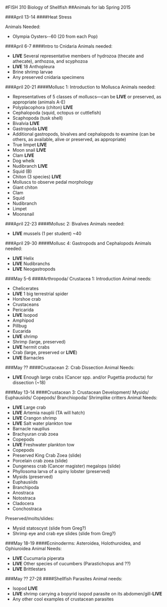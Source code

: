 #FISH 310 Biology of Shellfish
##Animals for lab Spring 2015

###April 13-14
####Heat Stress

Animals Needed:

- Olympia Oysters--60 (20 from each Pop)

###April 6-7
####Intro to Cnidaria
Animals needed:

- **LIVE** Several representative members of hydrozoa (thecate and athecate), anthozoa, and scyphozoa 
- **LIVE** 18 Anthopleura
- Brine shrimp larvae
- Any preserved cnidaria specimens


###April 20-21
####Mollusc 1: Introduction to Mollusca
Animals needed: 

- Representatives of 5 classes of molluscs—can be **LIVE** or preserved, as appropriate (animals A-E)
- Polyplacophora (chiton) **LIVE**
- Cephalopoda (squid, octopus or cuttlefish)
- Scaphopoda (tusk shell)
- Bivalvia **LIVE**
- Gastropoda **LIVE**
- Additional gastropods, bivalves and cephalopods to examine  (can be others, as available, alive or preserved, as appropriate)
- True limpet **LIVE**
- Moon snail **LIVE**
- Clam **LIVE**
- Dog whelk 
- Nudibranch **LIVE**
- Squid (B)
- Chiton (3 species) **LIVE**
- Molluscs to observe pedal morphology
- Giant chiton
- Clam
- Squid
- Nudibranch
- Limpet
- Moonsnail

###April 22-23
####Mollusc 2: Bivalves
Animals needed:

- **LIVE** mussels (1 per student) ~40

###April 29-30
####Mollusc 4: Gastropods and Cephalopods
Animals needed:

- **LIVE** Helix
- **LIVE** Nudibranchs
- **LIVE** Neogastropods

###May 5-6
####Arthropoda/ Crustacea 1: Introduction
Animal needs: 

- Chelicerates
- **LIVE** 1 big terrestrial spider
- Horshoe crab
- Crustaceans
- Pericarida
- **LIVE** Isopod
- Amphipod
- Pillbug
- Eucarida
- **LIVE** shrimp
- Shrimp (large, preserved)
- **LIVE** hermit crabs
- Crab (large, preserved or **LIVE**)
- **LIVE** Barnacles

###May ??
####Crustacean 2: Crab Dissection
Animal Needs:

- **LIVE** Enough large crabs (Cancer spp. and/or Pugettia producta) for dissection (~18)


###May 13-14
####Crustacean 3: Crustacean Development/ Mysids/ Euphausiids/ Copepods/ Branchiopoda/ Shrimplike critters
Animal Needs:

- **LIVE** Large crab
- **LIVE** Artemia nauplii (TA will hatch)
- **LIVE** Crangon shrimp
- **LIVE** Salt water plankton tow
- Barnacle nauplius
- Brachyuran crab zoea
- Copepods
- **LIVE** Freshwater plankton tow
- Copepods
- Preserved  King Crab Zoea (slide)
- Porcelain crab zoea (slide)
- Dungeness crab (Cancer magister) megalops (slide)
- Phyllosoma larva of a spiny lobster (preserved)
- Mysids (preserved)
- Euphausiids 
- Branchipoda
- Anostraca
- Notostraca
- Cladocera
- Conchostraca

Preserved/molts/slides:

- Mysid statoscyst (slide from Greg?)
- Shrimp eye and crab eye slides (slide from Greg?)

###May 18-19
####Ecninoderms: Asteroidea, Holothuroidea, and Ophiuroidea
Animal Needs:

- **LIVE** Cucumaria piperata
- **LIVE** Other species of cucumbers (Parastichopus and ??)
- **LIVE** Brittlestars

###May ?? 27-28
####Shellfish Parasites
Animal needs:

- Isopod **LIVE**
- **LIVE** shrimp carrying a bopyrid isopod parasite on its abdomen/gill-**LIVE**
- Any other cool examples of crustacean parasites


